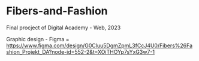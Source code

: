 # Fibers-and-Fashion
Final procject of Digital Academy - Web, 2023

Graphic design - Figma = https://www.figma.com/design/G0Cluu5DgmZpmL3fCcJ4U0/Fibers%26Fashion_Projekt_DA?node-id=552-2&t=XOiTHOYp7sYxG3w7-1
